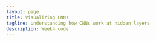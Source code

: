 ```yaml
---
layout: page
title: Visualizing CNNs
tagline: Understanding how CNNs work at hidden layers
description: Week4 code 
---
```


